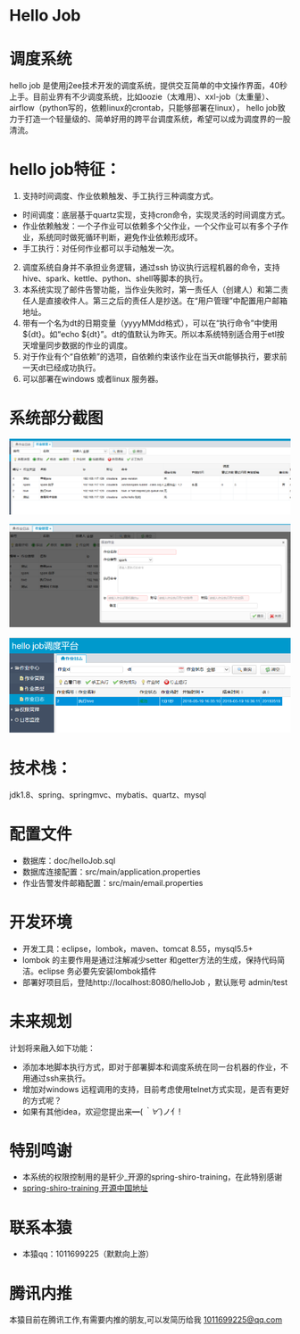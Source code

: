 # Hello Job
# 调度系统
hello job 是使用j2ee技术开发的调度系统，提供交互简单的中文操作界面，40秒上手。目前业界有不少调度系统，比如oozie（太难用）、xxl-job（太重量）、airflow（python写的，依赖linux的crontab，只能够部署在linux）， hello job致力于打造一个轻量级的、简单好用的跨平台调度系统，希望可以成为调度界的一股清流。

# hello job特征：
1. 支持时间调度、作业依赖触发、手工执行三种调度方式。
* 时间调度：底层基于quartz实现，支持cron命令，实现灵活的时间调度方式。
* 作业依赖触发：一个子作业可以依赖多个父作业，一个父作业可以有多个子作业，系统同时做死循环判断，避免作业依赖形成环。
* 手工执行：对任何作业都可以手动触发一次。
2. 调度系统自身并不承担业务逻辑，通过ssh 协议执行远程机器的命令，支持hive、spark、kettle、python、shell等脚本的执行。
3. 本系统实现了邮件告警功能，当作业失败时，第一责任人（创建人）和第二责任人是直接收件人。第三之后的责任人是抄送。在“用户管理”中配置用户邮箱地址。
4. 带有一个名为dt的日期变量（yyyyMMdd格式），可以在“执行命令”中使用${dt}。如“echo ${dt}”。dt的值默认为昨天。所以本系统特别适合用于etl按天增量同步数据的作业的调度。
5. 对于作业有个“自依赖”的选项，自依赖约束该作业在当天dt能够执行，要求前一天dt已经成功执行。
6. 可以部署在windows 或者linux 服务器。

# 系统部分截图
![作业管理](https://github.com/iture123/helloJob/blob/master/helloJob/doc/job.png)

![添加作业](https://github.com/iture123/helloJob/blob/master/helloJob/doc/addJob.png)

![作业日志](https://github.com/iture123/helloJob/blob/master/helloJob/doc/jobLog.png)

# 技术栈：
jdk1.8、spring、springmvc、mybatis、quartz、mysql

# 配置文件
* 数据库：doc/helloJob.sql
* 数据库连接配置：src/main/application.properties
* 作业告警发件邮箱配置：src/main/email.properties

# 开发环境
* 开发工具：eclipse，lombok，maven、tomcat 8.55，mysql5.5+
*  lombok 的主要作用是通过注解减少setter 和getter方法的生成，保持代码简洁。eclipse 务必要先安装lombok插件
*  部署好项目后，登陆http://localhost:8080/helloJob ，默认账号 admin/test

# 未来规划
计划将来融入如下功能：
* 添加本地脚本执行方式，即对于部署脚本和调度系统在同一台机器的作业，不用通过ssh来执行。
* 增加对windows 远程调用的支持，目前考虑使用telnet方式实现，是否有更好的方式呢？
* 如果有其他idea，欢迎您提出来━(*｀∀´*)ノ亻!

# 特别鸣谢
* 本系统的权限控制用的是轩少_开源的spring-shiro-training，在此特别感谢
* [ spring-shiro-training 开源中国地址 ](https://www.oschina.net/p/spring-shiro-training)
 
# 联系本猿
* 本猿qq：1011699225（默默向上游）

# 腾讯内推
本猿目前在腾讯工作,有需要内推的朋友,可以发简历给我 1011699225@qq.com
